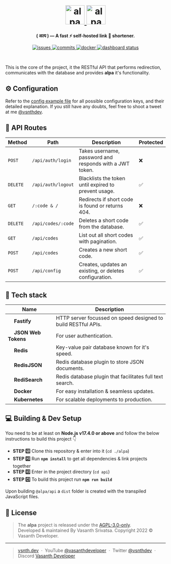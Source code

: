 <br>
<h1 align="center">
    <a href="https://alpa.vercel.app#gh-light-mode-only" target="_blank" rel="noopener">
        <img src="https://raw.githubusercontent.com/vsnthdev/alpa/main/docs/media/logo_light.svg" alt="alpa" height="60">
    </a>
    <a href="https://alpa.vercel.app#gh-dark-mode-only" target="_blank" rel="noopener">
        <img src="https://raw.githubusercontent.com/vsnthdev/alpa/main/docs/media/logo_dark.svg" alt="alpa" height="60">
    </a>
</h1>



<p align="center"><strong>( अल्प ) — A fast ⚡ self-hosted link 🔗 shortener.</strong></p>

<p align="center">
    <a href="https://github.com/vsnthdev/alpa/issues">
        <img src="https://img.shields.io/github/issues/vsnthdev/alpa.svg?style=flat-square" alt="issues">
    </a>
    <a href="https://github.com/vsnthdev/alpa/commits/main">
        <img src="https://img.shields.io/github/last-commit/vsnthdev/alpa.svg?style=flat-square"
            alt="commits">
    </a>
    <a href="https://hub.docker.com/r/vsnthdev/alpa-api" target="_blank" rel="noopener">
        <img src="https://img.shields.io/docker/pulls/vsnthdev/alpa-api?color=1E90FF&style=flat-square" alt="docker">
    </a>
    <a href="https://alpa.vercel.app" target="_blank" rel="noopener">
        <img src="https://img.shields.io/website?label=dashboard&logo=vercel&style=flat-square&url=https%3A%2F%2Falpa.vercel.app" alt="dashboard status">
    </a>
</p>

<br>

This is the core of the project, it the RESTful API that performs redirection, communicates with the database and provides **alpa** it's functionality.

## ⚙️ Configuration

Refer to the [config example file](https://github.com/vsnthdev/alpa/blob/main/api/config.example.yml) for all possible configuration keys, and their detailed explanation. If you still have any doubts, feel free to shoot a tweet at me [@vsnthdev](https://vas.cx/@me).

## 🔭 API Routes

| Method | Path | Description | Protected |
|---|---|---|---|
| `POST` | `/api/auth/login` | Takes username, password and responds with a JWT token. | ❌ |
| `DELETE` | `/api/auth/logout` | Blacklists the token until expired to prevent usage. | ✅ |
| `GET` | `/:code & /` | Redirects if short code is found or returns 404. | ❌ |
| `DELETE` | `/api/codes/:code` | Deletes a short code from the database. | ✅ |
| `GET` | `/api/codes` | List out all short codes with pagination. | ✅ |
| `POST` | `/api/codes` | Creates a new short code. | ✅ |
| `POST` | `/api/config` | Creates, updates an existing, or deletes configuration. | ✅ |

## 🔮 Tech stack

| Name | Description |
| --- | --- |
| <img height="15" src="https://www.svgrepo.com/show/306030/fastify.svg"> **Fastify** | HTTP server focussed on speed designed to build RESTful APIs. |
| <img height="15" src="https://www.svgrepo.com/show/353943/json.svg"> **JSON Web Tokens** | For user authentication. |
| <img height="15" src="https://www.svgrepo.com/show/303460/redis-logo.svg"> **Redis** | Key-value pair database known for it's speed. |
| <img height="15" src="https://www.svgrepo.com/show/361050/bracket-dot.svg"> **RedisJSON** | Redis database plugin to store JSON documents. |
| <img height="15" src="https://redis.com/wp-content/uploads/2020/06/redisearch.png"> **RediSearch** | Redis database plugin that facilitates full text search. |
| <img height="15" src="https://www.docker.com/wp-content/uploads/2022/03/Moby-logo.png"> **Docker** | For easy installation & seamless updates. |
| <img height="15" src="https://upload.wikimedia.org/wikipedia/commons/3/39/Kubernetes_logo_without_workmark.svg"> **Kubernetes** | For scalable deployments to production. |

## 💻 Building & Dev Setup

You need to be at least on **Node.js v17.4.0 or above** and follow the below instructions to build this project 👇

- **STEP 1️⃣**  Clone this repository & enter into it (`cd ./alpa`)
- **STEP 2️⃣**  Run **`npm install`** to get all dependencies & link projects together
- **STEP 3️⃣**  Enter in the project directory (`cd api`)
- **STEP 4️⃣**  To build this project run **`npm run build`**

Upon building `@alpa/api` a `dist` folder is created with the transpiled JavaScript files.

## 📰 License
> The **alpa** project is released under the [AGPL-3.0-only](https://github.com/vsnthdev/alpa/blob/main/LICENSE.md). <br> Developed &amp; maintained By Vasanth Srivatsa. Copyright 2022 © Vasanth Developer.
<hr>

> <a href="https://vsnth.dev" target="_blank" rel="noopener">vsnth.dev</a> &nbsp;&middot;&nbsp;
> YouTube <a href="https://vas.cx/videos" target="_blank" rel="noopener">@vasanthdeveloper</a> &nbsp;&middot;&nbsp;
> Twitter <a href="https://vas.cx/twitter" target="_blank" rel="noopener">@vsnthdev</a> &nbsp;&middot;&nbsp;
> Discord <a href="https://vas.cx/discord" target="_blank" rel="noopener">Vasanth Developer</a>
